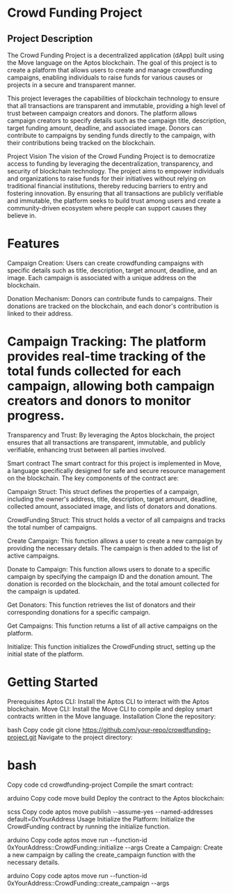 # Crowd Funding Project
## Project Description
The Crowd Funding Project is a decentralized application (dApp) built using the Move language on the Aptos blockchain. The goal of this project is to create a platform that allows users to create and manage crowdfunding campaigns, enabling individuals to raise funds for various causes or projects in a secure and transparent manner.

This project leverages the capabilities of blockchain technology to ensure that all transactions are transparent and immutable, providing a high level of trust between campaign creators and donors. The platform allows campaign creators to specify details such as the campaign title, description, target funding amount, deadline, and associated image. Donors can contribute to campaigns by sending funds directly to the campaign, with their contributions being tracked on the blockchain.

Project Vision
The vision of the Crowd Funding Project is to democratize access to funding by leveraging the decentralization, transparency, and security of blockchain technology. The project aims to empower individuals and organizations to raise funds for their initiatives without relying on traditional financial institutions, thereby reducing barriers to entry and fostering innovation. By ensuring that all transactions are publicly verifiable and immutable, the platform seeks to build trust among users and create a community-driven ecosystem where people can support causes they believe in.

# Features
Campaign Creation: Users can create crowdfunding campaigns with specific details such as title, description, target amount, deadline, and an image. Each campaign is associated with a unique address on the blockchain.

Donation Mechanism: Donors can contribute funds to campaigns. Their donations are tracked on the blockchain, and each donor's contribution is linked to their address.

# Campaign Tracking: The platform provides real-time tracking of the total funds collected for each campaign, allowing both campaign creators and donors to monitor progress.

Transparency and Trust: By leveraging the Aptos blockchain, the project ensures that all transactions are transparent, immutable, and publicly verifiable, enhancing trust between all parties involved.

Smart contract
The smart contract for this project is implemented in Move, a language specifically designed for safe and secure resource management on the blockchain. The key components of the contract are:

Campaign Struct: This struct defines the properties of a campaign, including the owner's address, title, description, target amount, deadline, collected amount, associated image, and lists of donators and donations.

CrowdFunding Struct: This struct holds a vector of all campaigns and tracks the total number of campaigns.

Create Campaign: This function allows a user to create a new campaign by providing the necessary details. The campaign is then added to the list of active campaigns.

Donate to Campaign: This function allows users to donate to a specific campaign by specifying the campaign ID and the donation amount. The donation is recorded on the blockchain, and the total amount collected for the campaign is updated.

Get Donators: This function retrieves the list of donators and their corresponding donations for a specific campaign.

Get Campaigns: This function returns a list of all active campaigns on the platform.

Initialize: This function initializes the CrowdFunding struct, setting up the initial state of the platform.

# Getting Started
Prerequisites
Aptos CLI: Install the Aptos CLI to interact with the Aptos blockchain.
Move CLI: Install the Move CLI to compile and deploy smart contracts written in the Move language.
Installation
Clone the repository:

bash
Copy code
git clone https://github.com/your-repo/crowdfunding-project.git
Navigate to the project directory:

# bash
Copy code
cd crowdfunding-project
Compile the smart contract:

arduino
Copy code
move build
Deploy the contract to the Aptos blockchain:

scss
Copy code
aptos move publish --assume-yes --named-addresses default=0xYourAddress
Usage
Initialize the Platform: Initialize the CrowdFunding contract by running the initialize function.

arduino
Copy code
aptos move run --function-id 0xYourAddress::CrowdFunding::initialize --args <signer>
Create a Campaign: Create a new campaign by calling the create_campaign function with the necessary details.

arduino
Copy code
aptos move run --function-id 0xYourAddress::CrowdFunding::create_campaign --args <title> <description> <target> <deadline> <image>
Donate to a Campaign: Donate to a campaign by calling the donate_to_campaign function with the campaign ID and donation amount.

arduino
Copy code
aptos move run --function-id 0xYourAddress::CrowdFunding::donate_to_campaign --args <campaign_id> <amount>
View Campaigns: Retrieve the list of active campaigns by calling the get_campaigns function.

arduino
Copy code
aptos move run --function-id 0xYourAddress::CrowdFunding::get_campaigns
View Donators: View the list of donators and their contributions for a specific campaign by calling the get_donators function.

arduino
Copy code
aptos move run --function-id 0xYourAddress::CrowdFunding::get_donators --args <campaign_id>
Contributing
Contributions to the Crowd Funding Project are welcome! If you have ideas for new features or improvements, feel free to fork the repository and submit a pull request.

# License
This project is licensed under the MIT License. See the LICENSE file for details.
